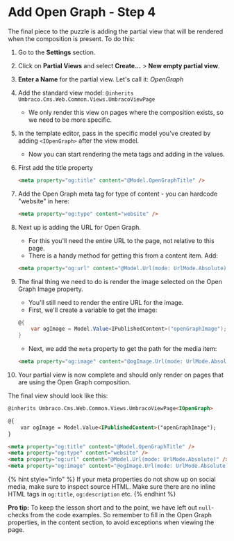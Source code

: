 # Add Open Graph - Step 4

The final piece to the puzzle is adding the partial view that will be rendered when the composition is present. To do this:

1. Go to the **Settings** section.

2. Click on **Partial Views** and select **Create...** > **New empty partial view**.
3. **Enter a Name** for the partial view. Let's call it: _OpenGraph_
3. Add the standard view model: `@inherits Umbraco.Cms.Web.Common.Views.UmbracoViewPage`
    * We only render this view on pages where the composition exists, so we need to be more specific.
4. In the template editor, pass in the specific model you've created by adding `<IOpenGraph>` after the view model.
    * Now you can start rendering the meta tags and adding in the values.
5. First add the title property

    ```html
    <meta property="og:title" content="@Model.OpenGraphTitle" />
    ```

6. Add the Open Graph meta tag for type of content - you can hardcode "website" in here:

    ```html
    <meta property="og:type" content="website" />
    ```

7. Next up is adding the URL for Open Graph.
    * For this you'll need the entire URL to the page, not relative to this page.
    * There is a handy method for getting this from a content item. Add:

    ```html
    <meta property="og:url" content="@Model.Url(mode: UrlMode.Absolute)" />
    ```

8. The final thing we need to do is render the image selected on the Open Graph Image property.
    * You'll still need to render the entire URL for the image.
    * First, we'll create a variable to get the image:

    ```csharp
    @{
        var ogImage = Model.Value<IPublishedContent>("openGraphImage");
    }
    ```

    * Next, we add the `meta` property to get the path for the media item:

    ```html
    <meta property="og:image" content="@ogImage.Url(mode: UrlMode.Absolute)" />
    ```

9. Your partial view is now complete and should only render on pages that are using the Open Graph composition.

The final view should look like this:

```html
@inherits Umbraco.Cms.Web.Common.Views.UmbracoViewPage<IOpenGraph>

@{
    var ogImage = Model.Value<IPublishedContent>("openGraphImage");
}

<meta property="og:title" content="@Model.OpenGraphTitle" />
<meta property="og:type" content="website" />
<meta property="og:url" content="@Model.Url(mode: UrlMode.Absolute)" />
<meta property="og:image" content="@ogImage.Url(mode: UrlMode.Absolute)" />
```

{% hint style="info" %}
If your meta properties do not show up on social media, make sure to inspect source HTML. Make sure there are no inline HTML tags in `og:title`, `og:description` etc.
{% endhint %}

**Pro tip:** To keep the lesson short and to the point, we have left out `null`-checks from the code examples. So remember to fill in the Open Graph properties, in the content section, to avoid exceptions when viewing the page.
